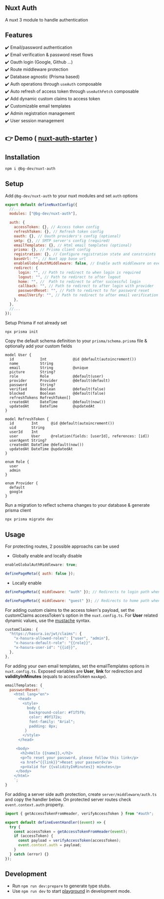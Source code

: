 ## Nuxt Auth

A nuxt 3 module to handle authentication

## Features

✔️ Email/password authentication<br>
✔️ Email verification & password reset flows<br>
✔️ Oauth login (Google, Github ...)<br>
✔️ Route middleware protection<br>
✔️ Database agnostic (Prisma based)<br>
✔️ Auth operations through `useAuth` composable<br>
✔️ Auto refresh of access token through `useAuthFetch` composable<br>
✔️ Add dynamic custom claims to access token<br>
✔️ Customizable email templates<br>
✔️ Admin registration management<br>
✔️ User session management

## 👉 Demo ( [nuxt-auth-starter](https://nuxt-auth-starter.vercel.app) )

## Installation

```bash
npm i @bg-dev/nuxt-auth
```

## Setup

Add `@bg-dev/nuxt-auth` to your nuxt modules and set `auth` options

```javascript
export default defineNuxtConfig({
  //...
  modules: ["@bg-dev/nuxt-auth"],

  auth: {
    accessToken: {}, // Access token config
    refreshToken: {}, // Refresh token config
    oauth: {}, // Oauth providers's config (optional)
    smtp: {}, // SMTP server's config (required)
    emailTemplates: {}, // Html email templates (optional)
    prisma: {}, // Prisma client config
    registration: {}, // Configure registration state and constraints
    baseUrl: "", // Nuxt app base url
    enableGlobalAuthMiddleware: false, // Enable auth middleware on every page
    redirect: {
      login: "", // Path to redirect to when login is required
      logout: "", // Path to redirect to after logout
      home: "", //  Path to redirect to after successful login
      callback: "", // Path to redirect to after login with provider
      passwordReset: "", // Path to redirect to for password reset
      emailVerify: "", // Path to redirect to after email verification
    },
  },
  //...
});
```

Setup Prisma if not already set

```bash
npx prisma init
```

Copy the default schema definition to your `prisma/schema.prisma` file & optionally add your custom fields

```prisma
model User {
  id            Int            @id @default(autoincrement())
  name          String
  email         String         @unique
  picture       String?
  role          Role           @default(user)
  provider      Provider       @default(default)
  password      String?
  verified      Boolean        @default(false)
  blocked       Boolean        @default(false)
  refreshTokens RefreshToken[]
  createdAt     DateTime       @default(now())
  updatedAt     DateTime       @updatedAt
}

model RefreshToken {
  id        Int      @id @default(autoincrement())
  uid       String
  userId    Int
  user      User     @relation(fields: [userId], references: [id])
  userAgent String?
  createdAt DateTime @default(now())
  updatedAt DateTime @updatedAt
}

enum Role {
  user
  admin
}

enum Provider {
  default
  google
}
```

Run a migration to reflect schema changes to your database & generate prisma client

```bash
npx prisma migrate dev
```

## Usage

For protecting routes, 2 possible approachs can be used

- Globally enable and locally disable

```javascript
enableGlobalAuthMiddleware: true;
```

```javascript
definePageMeta({ auth: false });
```

- Locally enable

```javascript
definePageMeta({ middleware: "auth" }); // Redirects to login path when not loggedIn
```

```javascript
definePageMeta({ middleware: "guest" }); // Redirects to home path when loggedIn
```

For adding custom claims to the access token's payload, set the customClaims accessToken's option in the `nuxt.config.ts`. For **User** related dynamic values, use the [mustache](https://github.com/janl/mustache.js/) syntax.

```javascript
customClaims: {
  "https://hasura.io/jwt/claims": {
    "x-hasura-allowed-roles": ["user", "admin"],
    "x-hasura-default-role": "{{role}}",
    "x-hasura-user-id": "{{id}}",
  },
},
```

For adding your own email templates, set the emailTemplates options in `nuxt.config.ts`. Exposed variables are **User**, **link** for redirection and **validityInMinutes** (equals to accessToken `maxAge`).

```javascript
emailTemplates: {
  passwordReset: `
    <html lang="en">
      <head>
        <style>
          body {
           background-color: #f1f5f9;
           color: #0f172a;
           font-family: "Arial";
           padding: 8px;
         }
        </style>
      </head>

     <body>
       <h2>Hello {{name}},</h2>
       <p>To reset your password, please follow this link</p>
       <a href="{{link}}">Reset your password</a>
       <p>Valid for {{validityInMinutes}} minutes</p>
     </body>
    </html>
    `;
}
```

For adding a server side auth protection, create `server/middleware/auth.ts` and copy the handler below. On protected server routes check `event.context.auth` property.

```javascript
import { getAccessTokenFromHeader, verifyAccessToken } from "#auth";

export default defineEventHandler((event) => {
  try {
    const accessToken = getAccessTokenFromHeader(event);
    if (accessToken) {
      const payload = verifyAccessToken(accessToken);
      event.context.auth = payload;
    }
  } catch (error) {}
});
```

## Development

- Run `npm run dev:prepare` to generate type stubs.
- Use `npm run dev` to start [playground](./playground) in development mode.
